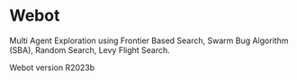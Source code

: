 # Webot
Multi Agent Exploration using Frontier Based Search, Swarm Bug Algorithm (SBA), Random Search, Levy Flight Search.

Webot version R2023b
